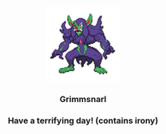 <p align="center">
    <img src="https://raw.githubusercontent.com/PokeAPI/sprites/master/sprites/pokemon/861.png" width="150" height="150">
</p>
<h3 align="center"> <b>Grimmsnarl</b></h3>
<h3 align="center">Have a terrifying day! (contains irony)</h3>
